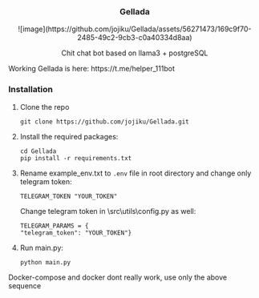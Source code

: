 <div id="top"></div>

<!-- PROJECT LOGO -->
 


<br />
<div align="center">

<h3 align="center">Gellada</h3>
![image](https://github.com/jojiku/Gellada/assets/56271473/169c9f70-2485-49c2-9cb3-c0a40334d8aa)
  <p align="center">
    Chit chat bot based on llama3 + postgreSQL
  </p>
</div>
Working Gellada is here: https://t.me/helper_111bot

### Installation

1. Clone the repo
   ```
   git clone https://github.com/jojiku/Gellada.git
   ```
2. Install the required packages:
   ```
   cd Gellada
   pip install -r requirements.txt
   ```
3. Rename example_env.txt to `.env` file in root directory and change only telegram token:
    ```
    TELEGRAM_TOKEN "YOUR_TOKEN"
    ```
    Change telegram token in \src\utils\config.py as well:
    ```
    TELEGRAM_PARAMS = {
    "telegram_token": "YOUR_TOKEN"}
    ```
   
4. Run main.py:
   ```
   python main.py
   ```
 Docker-compose and docker dont really work, use only the above sequence
